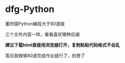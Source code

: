 # dfg-Python
董府国Python编程大于80道版

三个文件内容一样，看看喜欢哪种后缀

**建议下载html直接用浏览器打开，复制粘贴代码格式不会乱**

答应我做够80道完成作业就行了，别卷了
